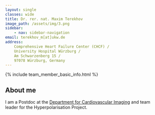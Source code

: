 ```yaml
---
layout: single
classes: wide
title: Dr. rer. nat. Maxim Terekhov
image_path: /assets/img/3.png
sidebar:
    - nav: sidebar-navigation
email: terekhov_m[at]ukw.de
address: 
    Comprehensive Heart Failure Center (CHCF) /
    University Hospital Würzburg /
    Am Schwarzenberg 15 /
    97078 Würzburg, Germany
---
```



{% include team_member_basic_info.html %}

## About me
I am a Postdoc at the [Department for Cardiovascular Imaging](https://www.ukw.de/behandlungszentren/dzhi/department-kardiovaskulaere-bildgebung/startseite/) and team leader for the Hyperpolarisation Project.